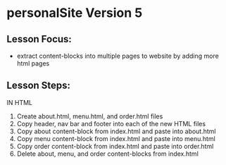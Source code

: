# personalSite Version 5

## Lesson Focus:
- extract content-blocks into multiple pages to website by adding more html pages

## Lesson Steps:
IN HTML
1. Create about.html, menu.html, and order.html files
2. Copy header, nav bar and footer into each of the new HTML files
3. Copy about content-block from index.html and paste into about.html
4. Copy menu content-block from index.html and paste into menu.html
5. Copy order content-block from index.html and paste into order.html
6. Delete about, menu, and order content-blocks from index.html
